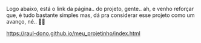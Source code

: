Logo abaixo, está o link da página.. do projeto, gente.. ah, e venho reforçar que, é tudo bastante simples mas, dá pra considerar esse projeto como um avanço, né.. 🙂😏

https://raul-dono.github.io/meu_projetinho/index.html
